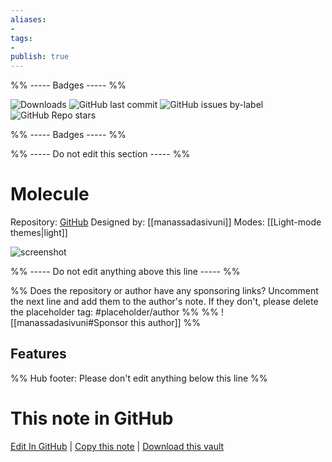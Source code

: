 ```yaml
---
aliases:
- 
tags: 
- 
publish: true
---
```


%% ----- Badges ----- %%

![Downloads](https://img.shields.io/badge/downloads-1789-573E7A?style=for-the-badge&logo=)
![GitHub last commit](https://img.shields.io/github/last-commit/manassadasivuni/obsidian-molecule?color=573E7A&label=last%20update&logo=github&style=for-the-badge)
![GitHub issues by-label](https://img.shields.io/github/issues/manassadasivuni/obsidian-molecule/help%20wanted?color=573E7A&logo=github&style=for-the-badge) 
![GitHub Repo stars](https://img.shields.io/github/stars/manassadasivuni/obsidian-molecule?color=573E7A&logo=github&style=for-the-badge)

%% ----- Badges ----- %%

%% ----- Do not edit this section ----- %%

# Molecule

Repository: [GitHub](https://github.com/manassadasivuni/obsidian-molecule)
Designed by: [[manassadasivuni]]
Modes: [[Light-mode themes|light]]



![screenshot](https://github.com/manassadasivuni/obsidian-molecule/raw/master/images/Screenshot1.png)

%% ----- Do not edit anything above this line ----- %% 

%% Does the repository or author have any sponsoring links? Uncomment the next line and add them to the author's note. If they don't, please delete the placeholder tag: #placeholder/author %%
%% ![[manassadasivuni#Sponsor this author]] %%


## Features



%% Hub footer: Please don't edit anything below this line %%

# This note in GitHub

<span class="git-footer">[Edit In GitHub](https://github.dev/obsidian-community/obsidian-hub/blob/main/02%20-%20Community%20Expansions/02.05%20All%20Community%20Expansions/Themes/Molecule.md "git-hub-edit-note") | [Copy this note](https://raw.githubusercontent.com/obsidian-community/obsidian-hub/main/02%20-%20Community%20Expansions/02.05%20All%20Community%20Expansions/Themes/Molecule.md "git-hub-copy-note") | [Download this vault](https://github.com/obsidian-community/obsidian-hub/archive/refs/heads/main.zip "git-hub-download-vault") </span>
